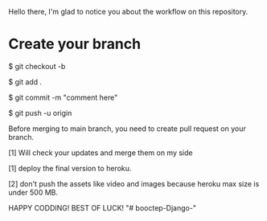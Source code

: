 Hello there,
I'm glad to notice you about the workflow on this repository.

# Create your branch
$ git checkout -b

$ git add .

$ git commit -m "comment here"

$ git push -u origin


Before merging to main branch, you need to create pull request on your branch.


[1] Will check your updates and merge them on my side


[1] deploy the final version to heroku.


[2] don't push the assets like video and images because heroku max size is under 500 MB.


HAPPY CODDING! BEST OF LUCK!
"# booctep-Django-" 
